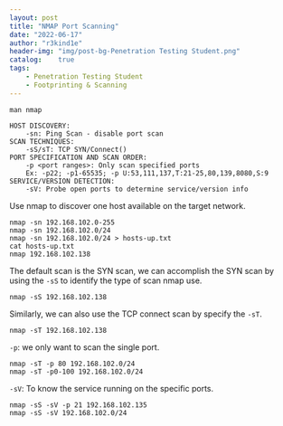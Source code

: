 ```yaml
---
layout: post
title: "NMAP Port Scanning"
date: "2022-06-17"
author: "r3kind1e"
header-img: "img/post-bg-Penetration Testing Student.png"
catalog:    true
tags: 
    - Penetration Testing Student
    - Footprinting & Scanning
---
```


```
man nmap

HOST DISCOVERY:
    -sn: Ping Scan - disable port scan
SCAN TECHNIQUES:
    -sS/sT: TCP SYN/Connect()
PORT SPECIFICATION AND SCAN ORDER:
    -p <port ranges>: Only scan specified ports
    Ex: -p22; -p1-65535; -p U:53,111,137,T:21-25,80,139,8080,S:9
SERVICE/VERSION DETECTION:
    -sV: Probe open ports to determine service/version info
```

Use nmap to discover one host available on the target network.

```
nmap -sn 192.168.102.0-255
nmap -sn 192.168.102.0/24
nmap -sn 192.168.102.0/24 > hosts-up.txt
cat hosts-up.txt
nmap 192.168.102.138
```

The default scan is the SYN scan, we can accomplish the SYN scan by using the `-sS` to identify the type of scan nmap use.

```
nmap -sS 192.168.102.138
```

Similarly, we can also use the TCP connect scan by specify the `-sT`. 

```
nmap -sT 192.168.102.138
```

`-p`: we only want to scan the single port.

```
nmap -sT -p 80 192.168.102.0/24
nmap -sT -p0-100 192.168.102.0/24
```

`-sV`: To know the service running on the specific ports.

```
nmap -sS -sV -p 21 192.168.102.135
nmap -sS -sV 192.168.102.0/24
```